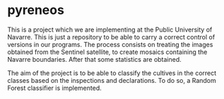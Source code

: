# pyreneos

This is a project which we are implementing at the Public University of Navarre.
This is just a repository to be able to carry a correct control of versions in our programs.
The process consists on treating the images obtained from the Sentinel satellite, to create mosaics containing the Navarre boundaries. After that some statistics are obtained.

The aim of the project is to be able to classify the cultives in the correct classes based on the inspections and declarations. To do so, a Random Forest classifier is implemented. 
